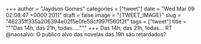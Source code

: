 
+++
author = "Jaydson Gomes"
categories = ["tweet"]
date = "Wed Mar 09 02:08:47 +0000 2011"
draft = false
image = "{TWEET_IMAGE}"
slug = "46235ff335a206394e02f5e0fe58cf997f560f2f"
tags = ["tweet"]
title = """Das 14h, das 21h, todas....."""
+++
Das 14h, das 21h, todas... RT @naosalvo: O publico alvo das novelas das 19h são retardados?
